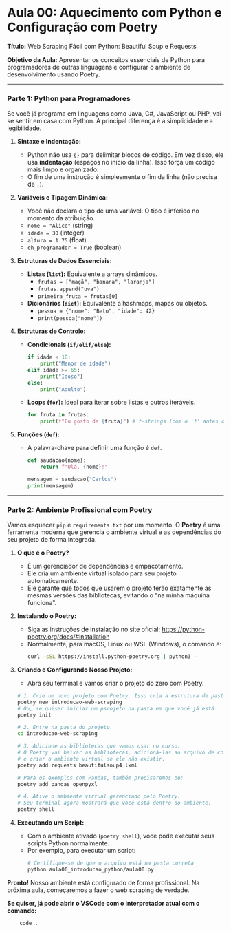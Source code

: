 # Aula 00: Aquecimento com Python e Configuração com Poetry

**Título:** Web Scraping Fácil com Python: Beautiful Soup e Requests

**Objetivo da Aula:** Apresentar os conceitos essenciais de Python para programadores de outras linguagens e configurar o ambiente de desenvolvimento usando Poetry.

---

### Parte 1: Python para Programadores

Se você já programa em linguagens como Java, C#, JavaScript ou PHP, vai se sentir em casa com Python. A principal diferença é a simplicidade e a legibilidade.

1.  **Sintaxe e Indentação:**
    -   Python não usa `{}` para delimitar blocos de código. Em vez disso, ele usa **indentação** (espaços no início da linha). Isso força um código mais limpo e organizado.
    -   O fim de uma instrução é simplesmente o fim da linha (não precisa de `;`).

2.  **Variáveis e Tipagem Dinâmica:**
    -   Você não declara o tipo de uma variável. O tipo é inferido no momento da atribuição.
    -   `nome = "Alice"` (string)
    -   `idade = 30` (integer)
    -   `altura = 1.75` (float)
    -   `eh_programador = True` (boolean)

3.  **Estruturas de Dados Essenciais:**
    -   **Listas (`list`):** Equivalente a arrays dinâmicos.
        -   `frutas = ["maçã", "banana", "laranja"]`
        -   `frutas.append("uva")`
        -   `primeira_fruta = frutas[0]`
    -   **Dicionários (`dict`):** Equivalente a hashmaps, mapas ou objetos.
        -   `pessoa = {"nome": "Beto", "idade": 42}`
        -   `print(pessoa["nome"])`

4.  **Estruturas de Controle:**
    -   **Condicionais (`if/elif/else`):**
        ```python
        if idade < 18:
            print("Menor de idade")
        elif idade >= 65:
            print("Idoso")
        else:
            print("Adulto")
        ```
    -   **Loops (`for`):** Ideal para iterar sobre listas e outros iteráveis.
        ```python
        for fruta in frutas:
            print(f"Eu gosto de {fruta}") # f-strings (com o 'f' antes da string) são ótimas para formatar!
        ```

5.  **Funções (`def`):**
    -   A palavra-chave para definir uma função é `def`.
        ```python
        def saudacao(nome):
            return f"Olá, {nome}!"

        mensagem = saudacao("Carlos")
        print(mensagem)
        ```

---

### Parte 2: Ambiente Profissional com Poetry 

Vamos esquecer `pip` e `requirements.txt` por um momento. O **Poetry** é uma ferramenta moderna que gerencia o ambiente virtual e as dependências do seu projeto de forma integrada.

1.  **O que é o Poetry?**
    -   É um gerenciador de dependências e empacotamento.
    -   Ele cria um ambiente virtual isolado para seu projeto automaticamente.
    -   Ele garante que todos que usarem o projeto terão exatamente as mesmas versões das bibliotecas, evitando o "na minha máquina funciona".

2.  **Instalando o Poetry:**
    -   Siga as instruções de instalação no site oficial: https://python-poetry.org/docs/#installation
    -   Normalmente, para macOS, Linux ou WSL (Windows), o comando é:
        ```bash
        curl -sSL https://install.python-poetry.org | python3 -
        ```

3.  **Criando e Configurando Nosso Projeto:**
    -   Abra seu terminal e vamos criar o projeto do zero com Poetry.

    ```bash
    # 1. Crie um novo projeto com Poetry. Isso cria a estrutura de pastas.
    poetry new introducao-web-scraping
    # Ou, se quiser iniciar um psrojeto na pasta em que você já está.
    poetry init	
    
    # 2. Entre na pasta do projeto.
    cd introducao-web-scraping

    # 3. Adicione as bibliotecas que vamos usar no curso.
    # O Poetry vai baixar as bibliotecas, adicioná-las ao arquivo de configuração (pyproject.toml)
    # e criar o ambiente virtual se ele não existir.
    poetry add requests beautifulsoup4 lxml
    
    # Para os exemplos com Pandas, também precisaremos de:
    poetry add pandas openpyxl
    
    # 4. Ative o ambiente virtual gerenciado pelo Poetry.
    # Seu terminal agora mostrará que você está dentro do ambiente.
    poetry shell
    ```

4.  **Executando um Script:**
    -   Com o ambiente ativado (`poetry shell`), você pode executar seus scripts Python normalmente.
    -   Por exemplo, para executar um script:
        ```bash
        # Certifique-se de que o arquivo está na pasta correta
        python aula00_introducao_python/aula00.py
        ```

**Pronto!** Nosso ambiente está configurado de forma profissional. Na próxima aula, começaremos a fazer o web scraping de verdade.

**Se quiser, já pode abrir o VSCode com o interpretador atual com o comando:** 
```bash
    code .
```